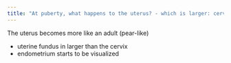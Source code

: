 ```yaml
---
title: "At puberty, what happens to the uterus? - which is larger: cervix or uterus?"
---
```

The uterus becomes more like an adult (pear-like)
- uterine fundus in larger than the cervix
- endometrium starts to be visualized

